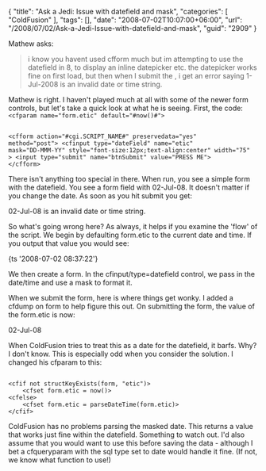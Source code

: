 {
	"title": "Ask a Jedi: Issue with datefield and mask",
	"categories": [
		"ColdFusion"
	],
	"tags": [],
	"date": "2008-07-02T10:07:00+06:00",
	"url": "/2008/07/02/Ask-a-Jedi-Issue-with-datefield-and-mask",
	"guid": "2909"
}

Mathew asks:

<blockquote>
<p>
i know you havent used cfform much but im attempting to use the
datefield in 8, to display an inline datepicker etc. the datepicker works fine on first load, but then when I submit the
, i get an error saying 1-Jul-2008 is an invalid date or time string.
</p>
</blockquote>
<!--more-->
Mathew is right. I haven't played much at all with some of the newer form controls, but let's take a quick look at what he is seeing. First, the code:

<code>
&lt;cfparam name="form.etic" default="#now()#"&gt;
	

&lt;cfform action="#cgi.SCRIPT_NAME#" preservedata="yes" method="post"&gt;
	&lt;cfinput type="dateField" name="etic" mask="DD-MMM-YY" style="font-size:12px;text-align:center" width="75" &gt;
	&lt;input type="submit" name="btnSubmit" value="PRESS ME"&gt;
&lt;/cfform&gt;
</code>

There isn't anything too special in there. When run, you see a simple form with the datefield. You see a form field with 02-Jul-08. It doesn't matter if you change the date. As soon as you hit submit you get:

02-Jul-08 is an invalid date or time string. 

So what's going wrong here? As always, it helps if you examine the 'flow' of the script. We begin by defaulting form.etic to the current date and time. If you output that value you would see: 

{ts '2008-07-02 08:37:22'} 

We then create a form. In the cfinput/type=datefield control, we pass in the date/time and use a mask to format it. 

When we submit the form, here is where things get wonky. I added a cfdump on form to help figure this out. On submitting the form, the value of the form.etic is now:

02-Jul-08 

When ColdFusion tries to treat this as a date for the datefield, it barfs. Why? I don't know. This is especially odd when you consider the solution. I changed his cfparam to this:

<code>
&lt;cfif not structKeyExists(form, "etic")&gt;
	&lt;cfset form.etic = now()&gt;
&lt;cfelse&gt;
	&lt;cfset form.etic = parseDateTime(form.etic)&gt;
&lt;/cfif&gt;
</code>

ColdFusion has no problems parsing the masked date. This returns a value that works just fine within the datefield. Something to watch out. I'd also assume that you would want to use this before saving the data - although I bet a cfqueryparam with the sql type set to date would handle it fine. (If not, we know what function to use!)